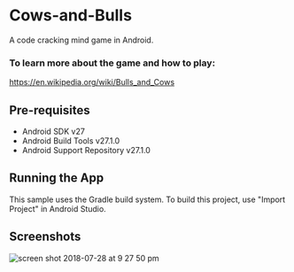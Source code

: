 # Cows-and-Bulls
 
 A code cracking mind game in Android.

### To learn more about the game and how to play:
https://en.wikipedia.org/wiki/Bulls_and_Cows


## Pre-requisites

- Android SDK v27
- Android Build Tools v27.1.0
- Android Support Repository v27.1.0

## Running the App

This sample uses the Gradle build system. To build this project, use "Import Project" in Android Studio.

## Screenshots


![screen shot 2018-07-28 at 9 27 50 pm](https://user-images.githubusercontent.com/21357853/43358314-23b15402-92ad-11e8-8e9c-60d48ceb9505.png)



